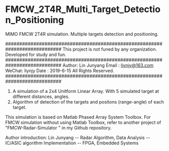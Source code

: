 # FMCW_2T4R_Multi_Target_Detection_Positioning
MIMO FMCW 2T4R simulation. Multiple targets detection and positioning. 

############################################################################
This project is not funed by any organization. Developed for study and fun.
############################################################################
Author: Lin Junyang
Email : liynjy@163.com
WeChat: liynjy
Date : 2019-6-15
All Rights Reserved.
############################################################################

1. A simulation of a 2x4 Unitform Linear Array. With 5 simulated target at different
distances, angles.
2. Algorithm of detection of the targets and positons (range-angle) of each target.

This simulation is based on Matlab Phased Array System Toolbox. For FMCW simulation 
without using Matlab Toolbox, refer to another project of "FMCW-Radar-Simulator " 
in my Github repository.

Author introduction: Lin Junyang 
-- Radar Algorithm, Data Analysis 
-- IC/ASIC algorithm Implementation 
-- FPGA, Embedded Systems
